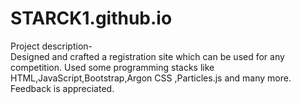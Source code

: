 # STARCK1.github.io
Project description- <br>Designed and crafted a registration site which can be used for any competition. Used some programming stacks like HTML,JavaScript,Bootstrap,Argon CSS ,Particles.js and many more. Feedback is appreciated.
